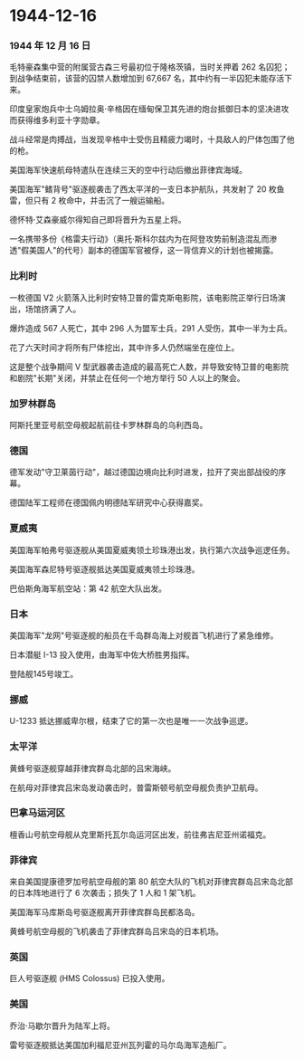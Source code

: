# 1944-12-16

### 1944 年 12 月 16 日

毛特豪森集中营的附属营古森三号最初位于隆格茨镇，当时关押着 262
名囚犯；到战争结束前，该营的囚禁人数增加到 67,667
名，其中约有一半囚犯未能存活下来。

印度皇家炮兵中士乌姆拉奥·辛格因在缅甸保卫其先进的炮台抵御日本的坚决进攻而获得维多利亚十字勋章。

战斗经常是肉搏战，当发现辛格中士受伤且精疲力竭时，十具敌人的尸体包围了他的枪。

美国海军快速航母特遣队在连续三天的空中行动后撤出菲律宾海域。

美国海军"鳍背号"驱逐舰袭击了西太平洋的一支日本护航队，共发射了 20
枚鱼雷，但只有 2 枚命中，并击沉了一艘运输船。

德怀特·艾森豪威尔得知自己即将晋升为五星上将。

一名携带多份《格雷夫行动》（奥托·斯科尔兹内为在阿登攻势前制造混乱而渗透"假美国人"的代号）副本的德国军官被俘，这一背信弃义的计划也被揭露。

### 比利时

一枚德国 V2
火箭落入比利时安特卫普的雷克斯电影院，该电影院正举行日场演出，场馆挤满了人。

爆炸造成 567 人死亡，其中 296 人为盟军士兵，291 人受伤，其中一半为士兵。

花了六天时间才将所有尸体挖出，其中许多人仍然端坐在座位上。

这是整个战争期间 V
型武器袭击造成的最高死亡人数，并导致安特卫普的电影院和剧院"长期"关闭，并禁止在任何一个地方举行
50 人以上的聚会。

### 加罗林群岛

阿斯托里亚号航空母舰起航前往卡罗林群岛的乌利西岛。

### 德国

德军发动"守卫莱茵行动"，越过德国边境向比利时进发，拉开了突出部战役的序幕。

德国陆军工程师在德国佩内明德陆军研究中心获得嘉奖。

### 夏威夷

美国海军帕弗号驱逐舰从美国夏威夷领土珍珠港出发，执行第六次战争巡逻任务。

美国海军森尼特号驱逐舰抵达美国夏威夷领土珍珠港。

巴伯斯角海军航空站：第 42 航空大队出发。

### 日本

美国海军"龙网"号驱逐舰的船员在千岛群岛海上对舰首飞机进行了紧急维修。

日本潜艇 I-13 投入使用，由海军中佐大桥胜男指挥。

登陆舰145号竣工。

### 挪威

U-1233 抵达挪威卑尔根，结束了它的第一次也是唯一一次战争巡逻。

### 太平洋

黄蜂号驱逐舰穿越菲律宾群岛北部的吕宋海峡。

在航母对菲律宾吕宋岛发动袭击时，普雷斯顿号航空母舰负责护卫航母。

### 巴拿马运河区

檀香山号航空母舰从克里斯托瓦尔岛运河区出发，前往弗吉尼亚州诺福克。

### 菲律宾

来自美国提康德罗加号航空母舰的第 80
航空大队的飞机对菲律宾群岛吕宋岛北部的日本阵地进行了 6 次袭击；损失了 1
人和 1 架飞机。

美国海军马库斯岛号驱逐舰离开菲律宾群岛民都洛岛。

黄蜂号航空母舰的飞机袭击了菲律宾群岛吕宋岛的日本机场。

### 英国

巨人号驱逐舰 (HMS Colossus) 已投入使用。

### 美国

乔治·马歇尔晋升为陆军上将。

雷号驱逐舰抵达美国加利福尼亚州瓦列霍的马尔岛海军造船厂。